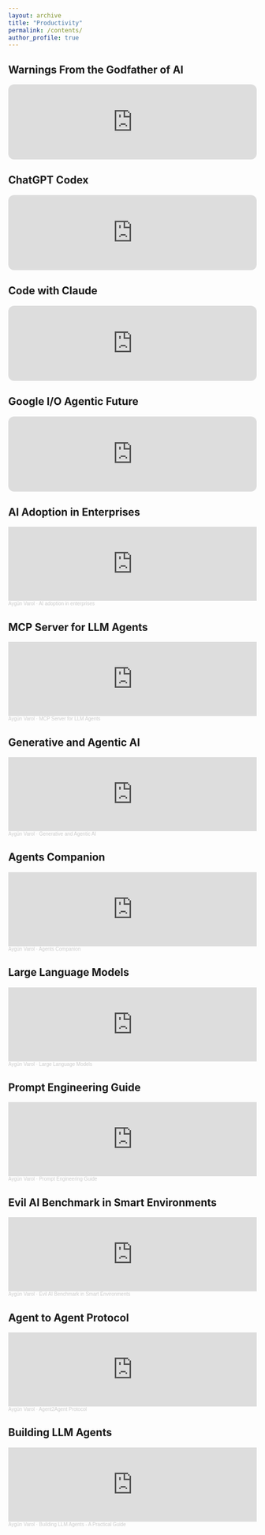 ```yaml
---
layout: archive
title: "Productivity"
permalink: /contents/
author_profile: true
---
```


Warnings From the Godfather of AI
------
<iframe style="border-radius:12px" src="https://open.spotify.com/embed/episode/36lvnUtClMuozaj01oczVR?utm_source=generator&t=30" width="100%" height="152" frameBorder="0" allowfullscreen="" allow="autoplay; clipboard-write; encrypted-media; fullscreen; picture-in-picture" loading="lazy"></iframe>

ChatGPT Codex
------
<iframe style="border-radius:12px" src="https://open.spotify.com/embed/episode/3IzbcA2VfDk4DriSWX5Wfu?utm_source=generator" width="100%" height="152" frameBorder="0" allowfullscreen="" allow="autoplay; clipboard-write; encrypted-media; fullscreen; picture-in-picture" loading="lazy"></iframe>

Code with Claude
------
<iframe style="border-radius:12px" src="https://open.spotify.com/embed/episode/2PK8qydRcxpQxxJvdFpWhE?utm_source=generator" width="100%" height="152" frameBorder="0" allowfullscreen="" allow="autoplay; clipboard-write; encrypted-media; fullscreen; picture-in-picture" loading="lazy"></iframe>

Google I/O Agentic Future
------
<iframe style="border-radius:12px" src="https://open.spotify.com/embed/episode/7c1bFOPWRXA7w9ohwCGZ3t?utm_source=generator&t=1128378.300131917" width="100%" height="152" frameBorder="0" allowfullscreen="" allow="autoplay; clipboard-write; encrypted-media; fullscreen; picture-in-picture" loading="lazy"></iframe>

AI Adoption in Enterprises
------
<iframe width="100%" height="150" scrolling="no" frameborder="no" allow="autoplay" src="https://w.soundcloud.com/player/?url=https%3A//api.soundcloud.com/tracks/2099340105&color=%23bcb196&auto_play=false&hide_related=false&show_comments=true&show_user=true&show_reposts=false&show_teaser=true&visual=true"></iframe><div style="font-size: 10px; color: #cccccc;line-break: anywhere;word-break: normal;overflow: hidden;white-space: nowrap;text-overflow: ellipsis; font-family: Interstate,Lucida Grande,Lucida Sans Unicode,Lucida Sans,Garuda,Verdana,Tahoma,sans-serif;font-weight: 100;"><a href="https://soundcloud.com/aygunvarol" title="Aygün Varol" target="_blank" style="color: #cccccc; text-decoration: none;">Aygün Varol</a> · <a href="https://soundcloud.com/aygunvarol/ai-adoption-in-enterprises" title="AI adoption in enterprises" target="_blank" style="color: #cccccc; text-decoration: none;">AI adoption in enterprises</a></div>


MCP Server for LLM Agents
------
<iframe width="100%" height="150" scrolling="no" frameborder="no" allow="autoplay" src="https://w.soundcloud.com/player/?url=https%3A//api.soundcloud.com/tracks/2089866975&color=%231e2012&auto_play=false&hide_related=false&show_comments=true&show_user=true&show_reposts=false&show_teaser=true&visual=true"></iframe><div style="font-size: 10px; color: #cccccc;line-break: anywhere;word-break: normal;overflow: hidden;white-space: nowrap;text-overflow: ellipsis; font-family: Interstate,Lucida Grande,Lucida Sans Unicode,Lucida Sans,Garuda,Verdana,Tahoma,sans-serif;font-weight: 100;"><a href="https://soundcloud.com/aygunvarol" title="Aygün Varol" target="_blank" style="color: #cccccc; text-decoration: none;">Aygün Varol</a> · <a href="https://soundcloud.com/aygunvarol/mcp-server-for-llm-agents" title="MCP Server for LLM Agents" target="_blank" style="color: #cccccc; text-decoration: none;">MCP Server for LLM Agents</a></div>

Generative and Agentic AI
------
<iframe width="100%" height="150" scrolling="no" frameborder="no" allow="autoplay" src="https://w.soundcloud.com/player/?url=https%3A//api.soundcloud.com/tracks/2089853172&color=%23739eb0&auto_play=false&hide_related=false&show_comments=true&show_user=true&show_reposts=false&show_teaser=true&visual=true"></iframe><div style="font-size: 10px; color: #cccccc;line-break: anywhere;word-break: normal;overflow: hidden;white-space: nowrap;text-overflow: ellipsis; font-family: Interstate,Lucida Grande,Lucida Sans Unicode,Lucida Sans,Garuda,Verdana,Tahoma,sans-serif;font-weight: 100;"><a href="https://soundcloud.com/aygunvarol" title="Aygün Varol" target="_blank" style="color: #cccccc; text-decoration: none;">Aygün Varol</a> · <a href="https://soundcloud.com/aygunvarol/generative-and-agentic-ai" title="Generative and Agentic AI" target="_blank" style="color: #cccccc; text-decoration: none;">Generative and Agentic AI</a></div>

Agents Companion
------
<iframe width="100%" height="150" scrolling="no" frameborder="no" allow="autoplay" src="https://w.soundcloud.com/player/?url=https%3A//api.soundcloud.com/tracks/2089834497&color=%23424635&auto_play=false&hide_related=false&show_comments=true&show_user=true&show_reposts=false&show_teaser=true&visual=true"></iframe><div style="font-size: 10px; color: #cccccc;line-break: anywhere;word-break: normal;overflow: hidden;white-space: nowrap;text-overflow: ellipsis; font-family: Interstate,Lucida Grande,Lucida Sans Unicode,Lucida Sans,Garuda,Verdana,Tahoma,sans-serif;font-weight: 100;"><a href="https://soundcloud.com/aygunvarol" title="Aygün Varol" target="_blank" style="color: #cccccc; text-decoration: none;">Aygün Varol</a> · <a href="https://soundcloud.com/aygunvarol/agents-companion" title="Agents Companion" target="_blank" style="color: #cccccc; text-decoration: none;">Agents Companion</a></div>

Large Language Models
------
<iframe width="100%" height="150" scrolling="no" frameborder="no" allow="autoplay" src="https://w.soundcloud.com/player/?url=https%3A//api.soundcloud.com/tracks/2084628828&color=%235a523d&auto_play=false&hide_related=false&show_comments=true&show_user=true&show_reposts=false&show_teaser=true&visual=true"></iframe><div style="font-size: 10px; color: #cccccc;line-break: anywhere;word-break: normal;overflow: hidden;white-space: nowrap;text-overflow: ellipsis; font-family: Interstate,Lucida Grande,Lucida Sans Unicode,Lucida Sans,Garuda,Verdana,Tahoma,sans-serif;font-weight: 100;"><a href="https://soundcloud.com/aygunvarol" title="Aygün Varol" target="_blank" style="color: #cccccc; text-decoration: none;">Aygün Varol</a> · <a href="https://soundcloud.com/aygunvarol/large-language-models" title="Large Language Models" target="_blank" style="color: #cccccc; text-decoration: none;">Large Language Models</a></div>

Prompt Engineering Guide
------
<iframe width="100%" height="150" scrolling="no" frameborder="no" allow="autoplay" src="https://w.soundcloud.com/player/?url=https%3A//api.soundcloud.com/tracks/2084175066&color=%23949d98&auto_play=false&hide_related=false&show_comments=true&show_user=true&show_reposts=false&show_teaser=true&visual=true"></iframe><div style="font-size: 10px; color: #cccccc;line-break: anywhere;word-break: normal;overflow: hidden;white-space: nowrap;text-overflow: ellipsis; font-family: Interstate,Lucida Grande,Lucida Sans Unicode,Lucida Sans,Garuda,Verdana,Tahoma,sans-serif;font-weight: 100;"><a href="https://soundcloud.com/aygunvarol" title="Aygün Varol" target="_blank" style="color: #cccccc; text-decoration: none;">Aygün Varol</a> · <a href="https://soundcloud.com/aygunvarol/prompt-engineering-guide" title="Prompt Engineering Guide" target="_blank" style="color: #cccccc; text-decoration: none;">Prompt Engineering Guide</a></div>


Evil AI Benchmark in Smart Environments
------
<iframe width="100%" height="150" scrolling="no" frameborder="no" allow="autoplay" src="https://w.soundcloud.com/player/?url=https%3A//api.soundcloud.com/tracks/2083625607&color=%23484530&auto_play=false&hide_related=false&show_comments=true&show_user=true&show_reposts=false&show_teaser=true&visual=true"></iframe>
<div style="font-size: 10px; color: #cccccc;line-break: anywhere;word-break: normal;overflow: hidden;white-space: nowrap;text-overflow: ellipsis; font-family: Interstate,Lucida Grande,Lucida Sans Unicode,Lucida Sans,Garuda,Verdana,Tahoma,sans-serif;font-weight: 100;"><a href="https://soundcloud.com/aygunvarol" title="Aygün Varol" target="_blank" style="color: #cccccc; text-decoration: none;">Aygün Varol</a> · <a href="https://soundcloud.com/aygunvarol/evil-ai-benchmark-in-smart" title="Evil AI Benchmark in Smart Environments" target="_blank" style="color: #cccccc; text-decoration: none;">Evil AI Benchmark in Smart Environments</a></div>

Agent to Agent Protocol
------
<iframe width="100%" height="150" scrolling="no" frameborder="no" allow="autoplay" src="https://w.soundcloud.com/player/?url=https%3A//api.soundcloud.com/tracks/2082878175&color=%23ff5500&auto_play=false&hide_related=false&show_comments=true&show_user=true&show_reposts=false&show_teaser=true&visual=true"></iframe>
<div style="font-size: 10px; color: #cccccc;line-break: anywhere;word-break: normal;overflow: hidden;white-space: nowrap;text-overflow: ellipsis; font-family: Interstate,Lucida Grande,Lucida Sans Unicode,Lucida Sans,Garuda,Verdana,Tahoma,sans-serif;font-weight: 100;"><a href="https://soundcloud.com/aygunvarol" title="Aygün Varol" target="_blank" style="color: #cccccc; text-decoration: none;">Aygün Varol</a> · <a href="https://soundcloud.com/aygunvarol/agent2agent-protocol" title="Agent2Agent Protocol" target="_blank" style="color: #cccccc; text-decoration: none;">Agent2Agent Protocol</a></div>

Building LLM Agents
------
<iframe width="100%" height="150" scrolling="no" frameborder="no" allow="autoplay" src="https://w.soundcloud.com/player/?url=https%3A//api.soundcloud.com/tracks/2082598065&color=%23517271&auto_play=false&hide_related=false&show_comments=true&show_user=true&show_reposts=false&show_teaser=true&visual=true"></iframe>
<div style="font-size: 10px; color: #cccccc;line-break: anywhere;word-break: normal;overflow: hidden;white-space: nowrap;text-overflow: ellipsis; font-family: Interstate,Lucida Grande,Lucida Sans Unicode,Lucida Sans,Garuda,Verdana,Tahoma,sans-serif;font-weight: 100;"><a href="https://soundcloud.com/aygunvarol" title="Aygün Varol" target="_blank" style="color: #cccccc; text-decoration: none;">Aygün Varol</a> · <a href="https://soundcloud.com/aygunvarol/building-llm-agents-a-practical-guide" title="Building LLM Agents - A Practical Guide" target="_blank" style="color: #cccccc; text-decoration: none;">Building LLM Agents - A Practical Guide</a></div>
